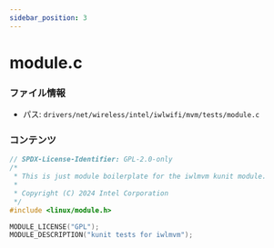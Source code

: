 ```yaml
---
sidebar_position: 3
---
```

# module.c

### ファイル情報

- パス: `drivers/net/wireless/intel/iwlwifi/mvm/tests/module.c`

### コンテンツ

```c
// SPDX-License-Identifier: GPL-2.0-only
/*
 * This is just module boilerplate for the iwlmvm kunit module.
 *
 * Copyright (C) 2024 Intel Corporation
 */
#include <linux/module.h>

MODULE_LICENSE("GPL");
MODULE_DESCRIPTION("kunit tests for iwlmvm");

```
